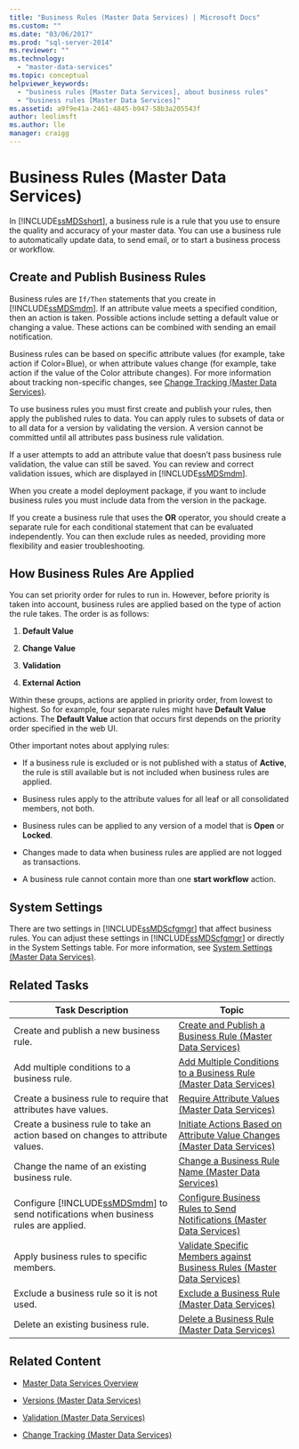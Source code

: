 ```yaml
---
title: "Business Rules (Master Data Services) | Microsoft Docs"
ms.custom: ""
ms.date: "03/06/2017"
ms.prod: "sql-server-2014"
ms.reviewer: ""
ms.technology: 
  - "master-data-services"
ms.topic: conceptual
helpviewer_keywords: 
  - "business rules [Master Data Services], about business rules"
  - "business rules [Master Data Services]"
ms.assetid: a9f9e41a-2461-4845-b947-58b3a205543f
author: leolimsft
ms.author: lle
manager: craigg
---
```

# Business Rules (Master Data Services)
  In [!INCLUDE[ssMDSshort](../includes/ssmdsshort-md.md)], a business rule is a rule that you use to ensure the quality and accuracy of your master data. You can use a business rule to automatically update data, to send email, or to start a business process or workflow.  
  
## Create and Publish Business Rules  
 Business rules are `If/Then` statements that you create in [!INCLUDE[ssMDSmdm](../includes/ssmdsmdm-md.md)]. If an attribute value meets a specified condition, then an action is taken. Possible actions include setting a default value or changing a value. These actions can be combined with sending an email notification.  
  
 Business rules can be based on specific attribute values (for example, take action if Color=Blue), or when attribute values change (for example, take action if the value of the Color attribute changes). For more information about tracking non-specific changes, see [Change Tracking &#40;Master Data Services&#41;](change-tracking-master-data-services.md).  
  
 To use business rules you must first create and publish your rules, then apply the published rules to data. You can apply rules to subsets of data or to all data for a version by validating the version. A version cannot be committed until all attributes pass business rule validation.  
  
 If a user attempts to add an attribute value that doesn’t pass business rule validation, the value can still be saved. You can review and correct validation issues, which are displayed in [!INCLUDE[ssMDSmdm](../includes/ssmdsmdm-md.md)].  
  
 When you create a model deployment package, if you want to include business rules you must include data from the version in the package.  
  
 If you create a business rule that uses the **OR** operator, you should create a separate rule for each conditional statement that can be evaluated independently. You can then exclude rules as needed, providing more flexibility and easier troubleshooting.  
  
## How Business Rules Are Applied  
 You can set priority order for rules to run in. However, before priority is taken into account, business rules are applied based on the type of action the rule takes. The order is as follows:  
  
1.  **Default Value**  
  
2.  **Change Value**  
  
3.  **Validation**  
  
4.  **External Action**  
  
 Within these groups, actions are applied in priority order, from lowest to highest. So for example, four separate rules might have **Default Value** actions. The **Default Value** action that occurs first depends on the priority order specified in the web UI.  
  
 Other important notes about applying rules:  
  
-   If a business rule is excluded or is not published with a status of **Active**, the rule is still available but is not included when business rules are applied.  
  
-   Business rules apply to the attribute values for all leaf or all consolidated members, not both.  
  
-   Business rules can be applied to any version of a model that is **Open** or **Locked**.  
  
-   Changes made to data when business rules are applied are not logged as transactions.  
  
-   A business rule cannot contain more than one **start workflow** action.  
  
## System Settings  
 There are two settings in [!INCLUDE[ssMDScfgmgr](../includes/ssmdscfgmgr-md.md)] that affect business rules. You can adjust these settings in [!INCLUDE[ssMDScfgmgr](../includes/ssmdscfgmgr-md.md)] or directly in the System Settings table. For more information, see [System Settings &#40;Master Data Services&#41;](../../2014/master-data-services/system-settings-master-data-services.md).  
  
## Related Tasks  
  
|Task Description|Topic|  
|----------------------|-----------|  
|Create and publish a new business rule.|[Create and Publish a Business Rule &#40;Master Data Services&#41;](../../2014/master-data-services/create-and-publish-a-business-rule-master-data-services.md)|  
|Add multiple conditions to a business rule.|[Add Multiple Conditions to a Business Rule &#40;Master Data Services&#41;](../../2014/master-data-services/add-multiple-conditions-to-a-business-rule-master-data-services.md)|  
|Create a business rule to require that attributes have values.|[Require Attribute Values &#40;Master Data Services&#41;](../../2014/master-data-services/require-attribute-values-master-data-services.md)|  
|Create a business rule to take an action based on changes to attribute values.|[Initiate Actions Based on Attribute Value Changes &#40;Master Data Services&#41;](../../2014/master-data-services/initiate-actions-based-on-attribute-value-changes-master-data-services.md)|  
|Change the name of an existing business rule.|[Change a Business Rule Name &#40;Master Data Services&#41;](../../2014/master-data-services/change-a-business-rule-name-master-data-services.md)|  
|Configure [!INCLUDE[ssMDSmdm](../includes/ssmdsmdm-md.md)] to send notifications when business rules are applied.|[Configure Business Rules to Send Notifications &#40;Master Data Services&#41;](../../2014/master-data-services/configure-business-rules-to-send-notifications-master-data-services.md)|  
|Apply business rules to specific members.|[Validate Specific Members against Business Rules &#40;Master Data Services&#41;](../../2014/master-data-services/validate-specific-members-against-business-rules-master-data-services.md)|  
|Exclude a business rule so it is not used.|[Exclude a Business Rule &#40;Master Data Services&#41;](../../2014/master-data-services/exclude-a-business-rule-master-data-services.md)|  
|Delete an existing business rule.|[Delete a Business Rule &#40;Master Data Services&#41;](../../2014/master-data-services/delete-a-business-rule-master-data-services.md)|  
  
## Related Content  
  
-   [Master Data Services Overview](master-data-services-overview-mds.md)  
  
-   [Versions &#40;Master Data Services&#41;](../../2014/master-data-services/versions-master-data-services.md)  
  
-   [Validation &#40;Master Data Services&#41;](../../2014/master-data-services/validation-master-data-services.md)  
  
-   [Change Tracking &#40;Master Data Services&#41;](change-tracking-master-data-services.md)  
  
  
